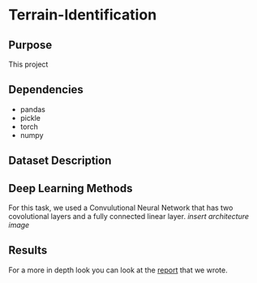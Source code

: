# Terrain-Identification

## Purpose
This project 

## Dependencies
* pandas
* pickle
* torch
* numpy

## Dataset Description

## Deep Learning Methods

For this task, we used a Convulutional Neural Network that has two covolutional layers and a fully connected linear layer. *insert architecture image*

## Results

For a more in depth look you can look at the [report](https://github.com/xaviergenelin/Terrain-Identification/blob/main/CompetitionProject_Report.pdf) that we wrote.
